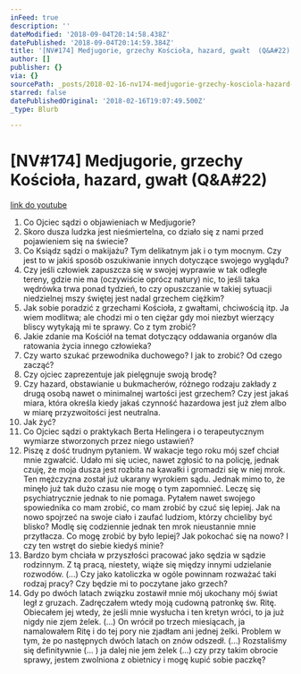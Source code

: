 ```yaml
---
inFeed: true
description: ''
dateModified: '2018-09-04T20:14:58.438Z'
datePublished: '2018-09-04T20:14:59.384Z'
title: '[NV#174] Medjugorie, grzechy Kościoła, hazard, gwałt  (Q&A#22)'
author: []
publisher: {}
via: {}
sourcePath: _posts/2018-02-16-nv174-medjugorie-grzechy-kosciola-hazard-gwalt-qanda2.md
starred: false
datePublishedOriginal: '2018-02-16T19:07:49.500Z'
_type: Blurb

---
```

# \[NV\#174\] Medjugorie, grzechy Kościoła, hazard, gwałt (Q&A\#22)
[link do youtube][0]

1. Co Ojciec sądzi o objawieniach w Medjugorie?
2. Skoro dusza ludzka jest nieśmiertelna, co działo się z nami przed pojawieniem się na świecie?
3. Co Ksiądz sądzi o makijażu? Tym delikatnym jak i o tym mocnym. Czy jest to w jakiś sposób oszukiwanie innych dotyczące swojego wyglądu?
4. Czy jeśli człowiek zapuszcza się w swojej wyprawie w tak odległe tereny, gdzie nie ma (oczywiście oprócz natury) nic, to jeśli taka wędrówka trwa ponad tydzień, to czy opuszczanie w takiej sytuacji niedzielnej mszy świętej jest nadal grzechem ciężkim?
5. Jak sobie poradzić z grzechami Kościoła, z gwałtami, chciwością itp. Ja wiem modlitwa; ale chodzi mi o ten ciężar gdy moi niezbyt wierzący bliscy wytykają mi te sprawy. Co z tym zrobić?
6. Jakie zdanie ma Kościół na temat dotyczący oddawania organów dla ratowania życia innego człowieka? 
7. Czy warto szukać przewodnika duchowego? I jak to zrobić? Od czego zacząć?
8. Czy ojciec zaprezentuje jak pielęgnuje swoją brodę?
9. Czy hazard, obstawianie u bukmacherów, różnego rodzaju zakłady z drugą osobą nawet o minimalnej wartości jest grzechem? Czy jest jakaś miara, która określa kiedy jakaś czynność hazardowa jest już złem albo w miarę przyzwoitości jest neutralna.
10. Jak żyć?
11. Co Ojciec sądzi o praktykach Berta Helingera i o terapeutycznym wymiarze stworzonych przez niego ustawień?
12. Piszę z dość trudnym pytaniem. W wakacje tego roku mój szef chciał mnie zgwałcić. Udało mi się uciec, nawet zgłosić to na policję, jednak czuję, że moja dusza jest rozbita na kawałki i gromadzi się w niej mrok. Ten mężczyzna został już ukarany wyrokiem sądu. Jednak mimo to, że minęło już tak dużo czasu nie mogę o tym zapomnieć. Leczę się psychiatrycznie jednak to nie pomaga. Pytałem nawet swojego spowiednika co mam zrobić, co mam zrobić by czuć się lepiej. Jak na nowo spojrzeć na swoje ciało i zaufać ludziom, którzy chcieliby być blisko? Modlę się codziennie jednak ten mrok nieustannie mnie przytłacza. Co mogę zrobić by było lepiej? Jak pokochać się na nowo? I czy ten wstręt do siebie kiedyś minie?
13. Bardzo bym chciała w przyszłości pracować jako sędzia w sądzie rodzinnym. Z tą pracą, niestety, wiąże się między innymi udzielanie rozwodów. (...) Czy jako katoliczka w ogóle powinnam rozważać taki rodzaj pracy? Czy będzie mi to poczytane jako grzech?
14. Gdy po dwóch latach związku zostawił mnie mój ukochany mój świat legł z gruzach. Zadręczałem wtedy moją cudowną patronkę św. Ritę. Obiecałem jej wtedy, że jeśli mnie wysłucha i ten kretyn wróci, to ja już nigdy nie zjem żelek. (...) On wrócił po trzech miesiącach, ja namalowałem Ritę i do tej pory nie zjadłam ani jednej żelki. Problem w tym, że po następnych dwóch latach on znów odszedł. (...) Rozstaliśmy się definitywnie (... ) ja dalej nie jem żelek (...) czy przy takim obrocie sprawy, jestem zwolniona z obietnicy i mogę kupić sobie paczkę?

[0]: https://www.youtube.com/watch?v=djrQyPWpOB8